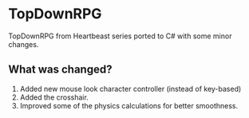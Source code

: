 # TopDownRPG
TopDownRPG from Heartbeast series ported to C# with some minor changes.

## What was changed?
1. Added new mouse look character controller (instead of key-based)
2. Added the crosshair.
3. Improved some of the physics calculations for better smoothness.
